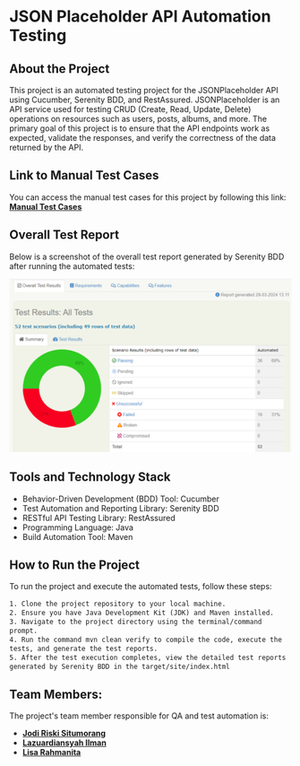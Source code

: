 # JSON Placeholder API Automation Testing

## About the Project
This project is an automated testing project for the JSONPlaceholder API using Cucumber, Serenity BDD, and RestAssured. JSONPlaceholder is an API service used for testing CRUD (Create, Read, Update, Delete) operations on resources such as users, posts, albums, and more. The primary goal of this project is to ensure that the API endpoints work as expected, validate the responses, and verify the correctness of the data returned by the API.

## Link to Manual Test Cases
You can access the manual test cases for this project by following this link: [**Manual Test Cases**](https://docs.google.com/spreadsheets/d/1IRwEeBOZbg5ML3KishMaKVXGGis3gJ4BQvmoaxtBEW0/edit?usp=sharing)

## Overall Test Report 
Below is a screenshot of the overall test report generated by Serenity BDD after running the automated tests:

![alt text](https://github.com/lisarahmanita/Alta-JSONPlaceholder-QE14_Team4/blob/master/src/docs/OveralTestReport.png?raw=true)

## Tools and Technology Stack
* Behavior-Driven Development (BDD) Tool: Cucumber
* Test Automation and Reporting Library: Serenity BDD
* RESTful API Testing Library: RestAssured
* Programming Language: Java
* Build Automation Tool: Maven

## How to Run the Project
To run the project and execute the automated tests, follow these steps:

    1. Clone the project repository to your local machine.
    2. Ensure you have Java Development Kit (JDK) and Maven installed.
    3. Navigate to the project directory using the terminal/command prompt.
    4. Run the command mvn clean verify to compile the code, execute the tests, and generate the test reports.
    5. After the test execution completes, view the detailed test reports generated by Serenity BDD in the target/site/index.html

## Team Members:
The project's team member responsible for QA and test automation is:
* [**Jodi Riski Situmorang**](https://www.linkedin.com/in/jodi-riski-situmorang-b709b0199/)
* [**Lazuardiansyah Ilman**]([https://www.linkedin.com/in/lisarahmanita](https://www.instagram.com/lazuardiansyah?igsh=OGQ5ZDc2ODk2ZA%3D%3D&utm_source=qr))
* [**Lisa Rahmanita**](https://www.linkedin.com/in/lisarahmanita)
